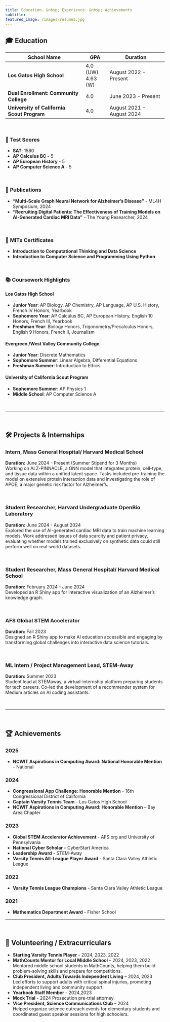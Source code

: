 ```yaml
---
title: Education. &nbsp; Experience. &nbsp; Achievements  
subtitle:   
featured_image: /images/resume3.jpg  
---
```


## 🎓 Education

| School Name                               | GPA                  | Duration                   |
|-------------------------------------------|----------------------|----------------------------|
| **Los Gatos High School**             | 4.0 (UW) <br> 4.63 (W) | August 2022 - Present      |
| **Dual Enrollment: Community College**  | 4.0         | June 2023 - Present   |
| **University of California Scout Program**| 4.0                | August 2021 - August 2024  |

<br>

### 📝 **Test Scores**
- **SAT**: 1580
- **AP Calculus BC** - 5
- **AP European History** - 5
- **AP Computer Science A** - 5

<br>

### 📄 **Publications**
- **“Multi-Scale Graph Neural Network for Alzheimer’s Disease”** - ML4H Symposium, 2024
- **“Recruiting Digital Patients: The Effectiveness of Training Models on AI-Generated Cardiac MRI Data”** - The Young Researcher, 2024

<br>

### 📜 **MITx Certificates**
- **Introduction to Computational Thinking and Data Science**
- **Introduction to Computer Science and Programming Using Python**

<br>

### 📚 **Coursework Highlights**
#### Los Gatos High School
   - **Junior Year**: AP Biology, AP Chemistry, AP Language, AP U.S. History, French IV Honors, Yearbook
   - **Sophomore Year**: AP Calculus BC, AP European History, English 10 Honors, French III, Yearbook
   - **Freshman Year**: Biology Honors, Trigonometry/Precalculus Honors, English 9 Honors, French II, Journalism

#### Evergreen /West Valley Community College 
- **Junior Year**: Discrete Mathematics
- **Sophomore Summer**: Linear Algebra, Differential Equations
- **Freshman Summer**: Introduction to Ethics

#### University of California Scout Program
- **Sophomore Summer**: AP Physics 1
- **Middle School**: AP Computer Science A 

<br>

---

<br>

## 🛠️ Projects & Internships

### Intern, Mass General Hospital/ Harvard Medical School
**Duration:** June 2024 - Present (Summer Stipend for 3 Months)  
Working on ALZ-PINNACLE, a GNN model that integrates protein, cell-type, and tissue data within a unified latent space. Tasks included pre-training the model on extensive protein interaction data and investigating the role of APOE, a major genetic risk factor for Alzheimer’s.

<br>

### Student Researcher, Harvard Undergraduate OpenBio Laboratory
**Duration:** June 2024 - August 2024
<br>Explored the use of AI-generated cardiac MRI data to train machine learning models. Work addressed issues of data scarcity and patient privacy, evaluating whether models trained exclusively on synthetic data could still perform well on real-world datasets.

<br>

### Student Researcher, Mass General Hospital/ Harvard Medical School 
**Duration:** February 2024 - June 2024
<br>Developed an R Shiny app for interactive visualization of an Alzheimer’s knowledge graph.

<br>

### AFS Global STEM Accelerator
**Duration:** Fall 2023
<br>Designed an R Shiny app to make AI education accessible and engaging by transforming global challenges into interactive data science tutorials. 

<br>

### ML Intern / Project Management Lead, STEM-Away
**Duration:** Summer 2023
<br>Student lead at STEMaway, a virtual-internship platform preparing students for tech careers. Co-led the development of a recommender system for Medium articles on AI coding assistants.

<br>

---

<br>

## 🏆 **Achievements**

### 2025
- **NCWIT Aspirations in Computing Award: National Honorable Mention** – National
  
### 2024
- **Congressional App Challenge: Honorable Mention** - 16th Congressional District of California
- **Captain Varsity Tennis Team** - Los Gatos High School
- **NCWIT Aspirations in Computing Award: Honorable Mention** – Bay Area Chapter

### 2023
- **Global STEM Accelerator Achievement** - AFS.org and University of Pennsylvania
- **National Cyber Scholar** – CyberStart America
- **Leadership Award** - STEM-Away 
- **Varsity Tennis All-League Player Award** - Santa Clara Valley Athletic League

### 2022
- **Varsity Tennis League Champions** - Santa Clara Valley Athletic League
  
### 2021
- **Mathematics Department Award** - Fisher School


---

<br>

## 🤝 **Volunteering / Extracurriculars**

- **Starting Varsity Tennis Player** - 2024, 2023, 2022
- **MathCounts Mentor for Local Middle School** – 2024, 2023, 2022  
  Mentored middle school students in MathCounts, helping them build problem-solving skills and prepare for competitions.
- **Club President, Adults Towards Independent Living** – 2024, 2023  
  Led efforts to support adults with critical spinal injuries, promoting independent living and community support.
- **Yearbook Staff Member** - 2024,2023
- **Mock Trial** - 2024
  Prosecution pre-trial attorney. 
- **Vice President, Science Communications Club** – 2024  
  Helped organize science outreach events for elementary students and coordinated guest speaker sessions for high schoolers.


